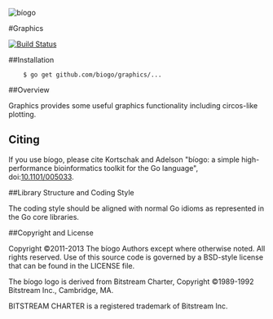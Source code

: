 ![bíogo](https://raw.githubusercontent.com/biogo/biogo/master/biogo.png)

#Graphics

[![Build Status](https://travis-ci.org/biogo/graphics.svg?branch=master)](https://travis-ci.org/biogo/graphics)

##Installation

        $ go get github.com/biogo/graphics/...

##Overview

Graphics provides some useful graphics functionality including circos-like plotting.

## Citing ##

If you use bíogo, please cite Kortschak and Adelson "bíogo: a simple high-performance bioinformatics toolkit for the Go language", doi:[10.1101/005033](http://biorxiv.org/content/early/2014/05/12/005033).

##Library Structure and Coding Style

The coding style should be aligned with normal Go idioms as represented in the
Go core libraries.

##Copyright and License

Copyright ©2011-2013 The bíogo Authors except where otherwise noted. All rights
reserved. Use of this source code is governed by a BSD-style license that can be
found in the LICENSE file.

The bíogo logo is derived from Bitstream Charter, Copyright ©1989-1992
Bitstream Inc., Cambridge, MA.

BITSTREAM CHARTER is a registered trademark of Bitstream Inc.
